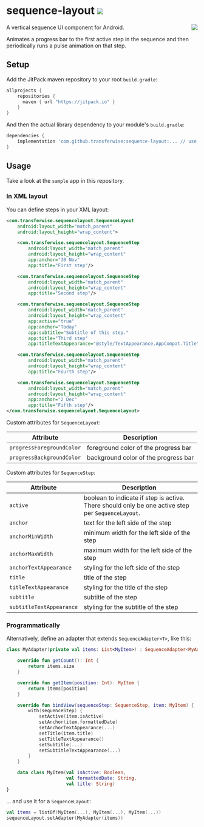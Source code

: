 # sequence-layout [![](https://jitpack.io/v/transferwise/sequence-layout.svg)](https://jitpack.io/#transferwise/sequence-layout)
<img align="right" src="https://media.giphy.com/media/TGaDOPfTrX749uhD0L/giphy.gif">
A vertical sequence UI component for Android.

Animates a progress bar to the first active step in the sequence and then periodically runs a pulse animation on that step.

## Setup

Add the JitPack maven repository to your root `build.gradle`:
```groovy
allprojects {
    repositories {
      maven { url "https://jitpack.io" }
    }
}
```

And then the actual library dependency to your module's `build.gradle`:

```groovy
dependencies {
    implementation 'com.github.transferwise:sequence-layout:... // use latest version'
}
```

## Usage

Take a look at the `sample` app in this repository.

### In XML layout
You can define steps in your XML layout:

```xml
<com.transferwise.sequencelayout.SequenceLayout
    android:layout_width="match_parent"
    android:layout_height="wrap_content">

    <com.transferwise.sequencelayout.SequenceStep
        android:layout_width="match_parent"
        android:layout_height="wrap_content"
        app:anchor="30 Nov"
        app:title="First step"/>

    <com.transferwise.sequencelayout.SequenceStep
        android:layout_width="match_parent"
        android:layout_height="wrap_content"
        app:title="Second step"/>

    <com.transferwise.sequencelayout.SequenceStep
        android:layout_width="match_parent"
        android:layout_height="wrap_content"
        app:active="true"
        app:anchor="Today"
        app:subtitle="Subtitle of this step."
        app:title="Third step"
        app:titleTextAppearance="@style/TextAppearance.AppCompat.Title"/>

    <com.transferwise.sequencelayout.SequenceStep
        android:layout_width="match_parent"
        android:layout_height="wrap_content"
        app:title="Fourth step"/>

    <com.transferwise.sequencelayout.SequenceStep
        android:layout_width="match_parent"
        android:layout_height="wrap_content"
        app:anchor="2 Dec"
        app:title="Fifth step"/>
</com.transferwise.sequencelayout.SequenceLayout>
```

Custom attributes for `SequenceLayout`:

| Attribute | Description |
| --- | --- |
| `progressForegroundColor` | foreground color of the progress bar |
| `progressBackgroundColor` | background color of the progress bar |

Custom attributes for `SequenceStep`:

| Attribute | Description |
| --- | --- |
| `active` | boolean to indicate if step is active. There should only be one active step per `SequenceLayout`. |
| `anchor` | text for the left side of the step |
| `anchorMinWidth` | minimum width for the left side of the step |
| `anchorMaxWidth` | maximum width for the left side of the step |
| `anchorTextAppearance` | styling for the left side of the step |
| `title` | title of the step |
| `titleTextAppearance` | styling for the title of the step |
| `subtitle` | subtitle of the step |
| `subtitleTextAppearance` | styling for the subtitle of the step |

### Programmatically

Alternatively, define an adapter that extends `SequenceAdapter<T>`, like this:

```kotlin
class MyAdapter(private val items: List<MyItem>) : SequenceAdapter<MyAdapter.MyItem>() {

    override fun getCount(): Int {
        return items.size
    }

    override fun getItem(position: Int): MyItem {
        return items[position]
    }

    override fun bindView(sequenceStep: SequenceStep, item: MyItem) {
        with(sequenceStep) {
            setActive(item.isActive)
            setAnchor(item.formattedDate)
            setAnchorTextAppearance(...)
            setTitle(item.title)
            setTitleTextAppearance()
            setSubtitle(...)
            setSubtitleTextAppearance(...)
        }
    }

    data class MyItem(val isActive: Boolean,
                      val formattedDate: String,
                      val title: String)
}
```

... and use it for a `SequenceLayout`:

```kotlin
val items = listOf(MyItem(...), MyItem(...), MyItem(...))
sequenceLayout.setAdapter(MyAdapter(items))
```
